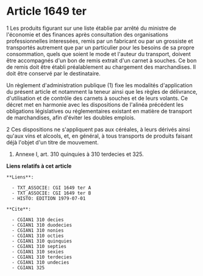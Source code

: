 # Article 1649 ter

1  Les produits figurant sur une liste établie par arrêté du ministre de l'économie et des finances après consultation des
organisations professionnelles interessées, remis par un fabricant ou par un grossiste et transportés autrement que par un
particulier pour les besoins de sa propre consommation, quels que soient le mode et l'auteur du transport, doivent être
accompagnés d'un bon de remis extrait d'un carnet à souches. Ce bon de remis doit être établi préalablement au chargement des
marchandises. Il doit être conservé par le destinataire.

Un règlement d'administration publique (1) fixe les modalités d'application du présent article et notamment la teneur ainsi
que les règles de délivrance, d'utilisation et de contrôle des carnets à souches et de leurs volants. Ce décret met en
harmonie avec les dispositions de l'alinéa précédent les obligations législatives ou réglementaires existant en matière de
transport de marchandises, afin d'éviter les doubles emplois.

2  Ces dispositions ne s'appliquent pas aux céréales, à leurs dérivés ainsi qu'aux vins et alcools, et, en général, à tous
transports de produits faisant déjà l'objet d'un titre de mouvement.

1)  Annexe I, art. 310 quinquies à 310 terdecies et 325.

**Liens relatifs à cet article**

	**Liens**:

	  - TXT_ASSOCIE: CGI 1649 ter A
	  - TXT_ASSOCIE: CGI 1649 ter B
	  - HISTO: EDITION 1979-07-01

	**Cite**:

	  - CGIAN1 310 decies
	  - CGIAN1 310 duodecies
	  - CGIAN1 310 nonies
	  - CGIAN1 310 octies
	  - CGIAN1 310 quinquies
	  - CGIAN1 310 septies
	  - CGIAN1 310 sexies
	  - CGIAN1 310 terdecies
	  - CGIAN1 310 undecies
	  - CGIAN1 325
